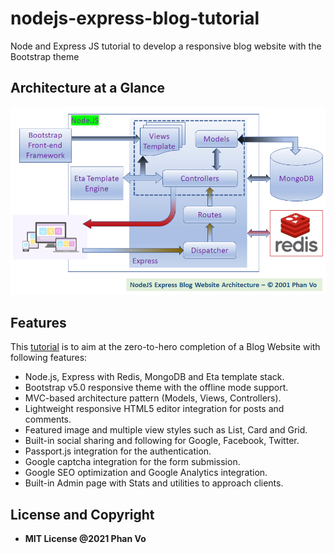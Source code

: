 # nodejs-express-blog-tutorial

Node and Express JS tutorial to develop a responsive blog website with the Bootstrap theme

## Architecture at a Glance

![Architecture](docs/images/NodeJS_Express_Blog_Arch.png)

## Features

This [tutorial](https://github.com/votungphan/nodejs-express-blog-tutorial/wiki) is to aim at the zero-to-hero completion of a Blog Website with following features:

- Node.js, Express with Redis, MongoDB and Eta template stack.
- Bootstrap v5.0 responsive theme with the offline mode support.
- MVC-based architecture pattern (Models, Views, Controllers).
- Lightweight responsive HTML5 editor integration for posts and comments.
- Featured image and multiple view styles such as List, Card and Grid.
- Built-in social sharing and following for Google, Facebook, Twitter.
- Passport.js integration for the authentication.
- Google captcha integration for the form submission.
- Google SEO optimization and Google Analytics integration.
- Built-in Admin page with Stats and utilities to approach clients.

## License and Copyright

- **MIT License @2021 Phan Vo**
